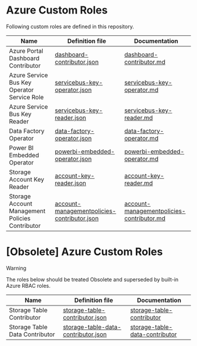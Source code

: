 # Azure Custom Roles

Following custom roles are defined in this repository.

| Name | Definition file | Documentation |
|-|-|-|
| Azure Portal Dashboard Contributor | [dashboard-contributor.json](./Microsoft.Portal/dashboard-contributor.json) | [dashboard-contributor.md](./Microsoft.Portal/dashboard-contributor.md) |
| Azure Service Bus Key Operator Service Role | [servicebus-key-operator.json](./Microsoft.ServiceBus/servicebus-key-operator.json) | [servicebus-key-operator.md](./Microsoft.ServiceBus/servicebus-key-operator.md) |
| Azure Service Bus Key Reader | [servicebus-key-reader.json](./Microsoft.ServiceBus/servicebus-key-reader.json) | [servicebus-key-reader.md](./Microsoft.ServiceBus/servicebus-key-reader.md) |
| Data Factory Operator | [data-factory-operator.json](./Microsoft.DataFactory/data-factory-operator.json) | [data-factory-operator.md](./Microsoft.DataFactory/data-factory-operator.md) |
| Power BI Embedded Operator | [powerbi-embedded-operator.json](./Microsoft.PowerBIDedicated/powerbi-embedded-operator.json) | [powerbi-embedded-operator.md](./Microsoft.PowerBIDedicated/powerbi-embedded-operator.md) |
| Storage Account Key Reader | [account-key-reader.json](./Microsoft.Storage/account-key-reader.json) | [account-key-reader.md](./Microsoft.Storage/account-key-reader.md) |
| Storage Account Management Policies Contributor | [account-managementpolicies-contributor.json](./Microsoft.Storage/account-managementpolicies-contributor.json) | [account-managementpolicies-contributor.md](./Microsoft.Storage/account-managementpolicies-contributor.md) |

# [Obsolete] Azure Custom Roles

> [!WARNING]
> The roles below should be treated Obsolete and superseded by built-in Azure RBAC roles.

| Name | Definition file | Documentation |
|-|-|-|
| Storage Table Contributor | [storage-table-contributor.json](./Microsoft.Storage/storage-table-contributor.json) | [storage-table-contributor](./Microsoft.Storage/storage-table-contributor.md) |
| Storage Table Data Contributor | [storage-table-data-contributor.json](./Microsoft.Storage/storage-table-data-contributor.json) | [storage-table-data-contributor](./Microsoft.Storage/storage-table-data-contributor.md) |
